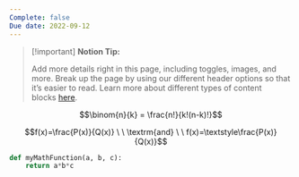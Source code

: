 ```yaml
---
Complete: false
Due date: 2022-09-12
---
```

> [!important] **Notion Tip:**
> 
> Add more details right in this page, including toggles, images, and more. Break up the page by using our different header options so that it’s easier to read. Learn more about different types of content blocks [here](https://www.notion.so/guides/types-of-content-blocks).

$$\binom{n}{k} = \frac{n!}{k!(n-k)!}$$

$$f(x)=\frac{P(x)}{Q(x)} \ \ \textrm{and} \ \ f(x)=\textstyle\frac{P(x)}{Q(x)}$$

```Python
def myMathFunction(a, b, c):
	return a*b*c
```